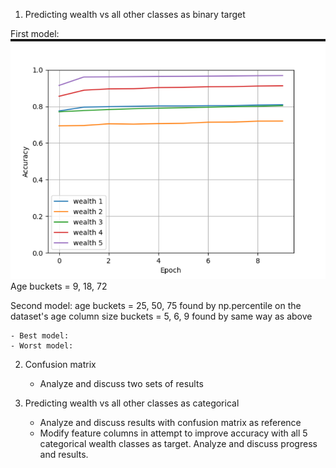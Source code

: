 1. Predicting wealth vs all other classes as binary target

First model:
![img_48.png](img_48.png)
Age buckets = 9, 18, 72

Second model:
age buckets = 25, 50, 75
   found by np.percentile on the dataset's age column
size buckets = 5, 6, 9
   found by same way as above

    - Best model:
    - Worst model:
    
2. Confusion matrix

    - Analyze and discuss two sets of results
    
3. Predicting wealth vs all other classes as categorical

    - Analyze and discuss results with confusion matrix as reference
    - Modify feature columns in attempt to improve accuracy with all 5 categorical wealth classes as target. Analyze and discuss progress and results.
    
    